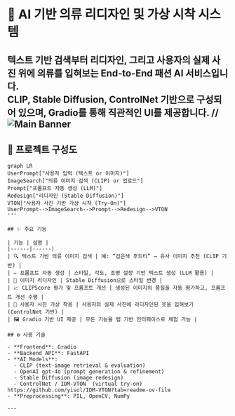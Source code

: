 # 👕 AI 기반 의류 리디자인 및 가상 시착 시스템

텍스트 기반 검색부터 리디자인, 그리고 사용자의 실제 사진 위에 의류를 입혀보는 **End-to-End 패션 AI 서비스**입니다.  
CLIP, Stable Diffusion, ControlNet 기반으로 구성되어 있으며, Gradio를 통해 직관적인 UI를 제공합니다.
//![Main Banner](asset/app_client.png)
---


## 🧩 프로젝트 구성도
```mermaid
graph LR
UserPrompt["사용자 입력 (텍스트 or 이미지)"]
ImageSearch["의류 이미지 검색 (CLIP) or 업로드"]
Prompt["프롬프트 자동 생성 (LLM)"]
Redesign["리디자인 (Stable Diffusion)"]
VTON["사용자 사진 기반 가상 시착 (Try-On)"]
UserPrompt-->ImageSearch-->Prompt-->Redesign-->VTON
'''

## ✨ 주요 기능

| 기능 | 설명 |
|------|------|
| 🔍 텍스트 기반 의류 이미지 검색 | 예: “검은색 후드티” → 유사 이미지 추천 (CLIP 기반) |
| ✏️ 프롬프트 자동 생성 | 스타일, 각도, 조명 설정 기반 텍스트 생성 (LLM 활용) |
| 🎨 이미지 리디자인 | Stable Diffusion으로 스타일 변경 |
| 📈 CLIPScore 평가 및 프롬프트 개선 | 생성된 이미지의 품질을 자동 평가하고, 프롬프트 개선 수행 |
| 🧍 사용자 사진 가상 착용 | 사용자의 실제 사진에 리디자인된 옷을 입혀보기 (ControlNet 기반) |
| 🖼️ Gradio 기반 UI 제공 | 모든 기능을 탭 기반 인터페이스로 체험 가능 |

## ⚙️ 사용 기술

- **Frontend**: Gradio
- **Backend API**: FastAPI
- **AI Models**:
  - CLIP (text-image retrieval & evaluation)
  - OpenAI gpt-4o (prompt generation & refinement)
  - Stable Diffusion (image redesign)
  - ControlNet / IDM-VTON  (virtual try-on) https://github.com/yisol/IDM-VTON?tab=readme-ov-file 
- **Preprocessing**: PIL, OpenCV, NumPy

---
